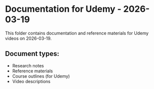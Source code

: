 # Documentation for Udemy - 2026-03-19

This folder contains documentation and reference materials for Udemy videos on 2026-03-19.

## Document types:
- Research notes
- Reference materials
- Course outlines (for Udemy)
- Video descriptions
